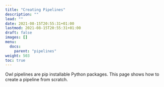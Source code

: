 ```yaml
---
title: "Creating Pipelines"
description: ""
lead: ""
date: 2021-08-15T20:55:31+01:00
lastmod: 2021-08-15T20:55:31+01:00
draft: false
images: []
menu: 
  docs:
    parent: "pipelines"
weight: 503
toc: true
---
```


Owl pipelines are pip installable Python packages. This page shows how to create a pipeline from scratch.

